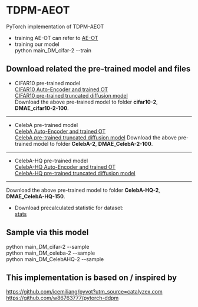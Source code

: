 # TDPM-AEOT
PyTorch implementation of TDPM-AEOT   
* training AE-OT can refer to [AE-OT](https://github.com/icemiliang/pyvot?utm_source=catalyzex.com  )  
* training our model   
python main_DM_cifar-2    --train

## Download related the pre-trained model and files
* CIFAR10 pre-trained model  
[CIFAR10 Auto-Encoder and trained OT](https://drive.google.com/drive/folders/16d5L4ZWeDOZ49OMGFPnivnHsl26HjmlR)  
[CIFAR10 pre-trained truncated diffusion model](https://drive.google.com/drive/folders/1wmsSvvo_zl1AWCNa2WcHNRN9yOI0N8SC)  
Download the above pre-trained model to folder **cifar10-2**, **DMAE_cifar10-2-100**.
****    
* CelebA pre-trained model  
[CelebA Auto-Encoder and trained OT](https://drive.google.com/drive/folders/1gqoRFw6xBwMPBwbhim0wB4M9Skc1UJMg)  
[CelebA pre-trained truncated diffusion model](https://drive.google.com/drive/folders/1dSU-StVGXY0NUWTlvCqi6-k1f1yw3ImM)
Download the above pre-trained model to folder **CelebA-2**, **DMAE_CelebA-2-100**.
****    
* CelebA-HQ pre-trained model  
[CelebA-HQ Auto-Encoder and trained OT](https://drive.google.com/drive/folders/1hwB5obWjquFOgw-YRDOMpxBxYC3GkomF)  
[CelebA-HQ pre-trained truncated diffusion model](https://drive.google.com/drive/folders/10ljbVmvXb_h3MOEPyaOrdQFP39VZdkXl)
****    
Download the above pre-trained model to folder **CelebA-HQ-2**, **DMAE_CelebA-HQ-150**.
* Download precalculated statistic for dataset:  
[stats](https://drive.google.com/drive/folders/1_6dj0O20vXyW4rAAL97D-41rbfMy_BDd)

## Sample via this model
python main_DM_cifar-2    --sample  
python main_DM_celeba-2    --sample  
python main_DM_CelebAHQ-2    --sample

## This implementation is based on / inspired by
https://github.com/icemiliang/pyvot?utm_source=catalyzex.com  
https://github.com/w86763777/pytorch-ddpm
